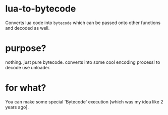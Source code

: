 # lua-to-bytecode

Converts lua code into `bytecode` which can be passed onto other functions and decoded as well.

# purpose?

nothing. just pure bytecode. converts into some cool encoding process! to decode use unloader.

# for what?

You can make some special 'Bytecode' execution [which was my idea like 2 years ago].
